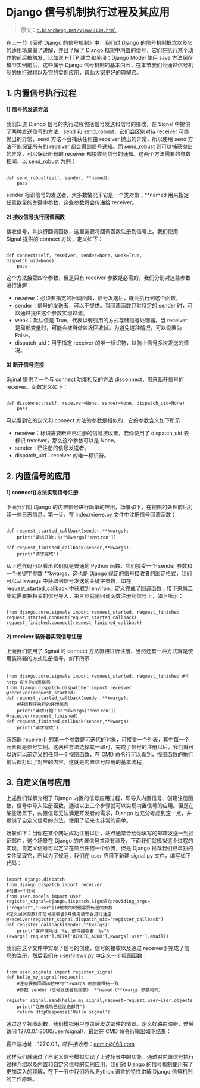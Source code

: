 # Django 信号机制执行过程及其应用

> 原文：[`c.biancheng.net/view/8139.html`](http://c.biancheng.net/view/8139.html)

在上一节《简述 Django 的信号机制》中，我们对 Django 的信号机制概念以及它的适用场景做了讲解，并且了解了 Django 框架中内置的信号，它们在执行某个动作的前后被触发，比如说 HTTP 建立和关闭；Django Model 使用 save 方法保存模型实例前后，这些属于 Django 信号机制的基本内容，在本节我们会通过信号机制的执行过程以及它的实例应用，帮助大家更好的理解它。

## 1\. 内置信号执行过程

#### 1) 信号的发送方法

我们知道 Django 信号的执行过程包括信号发送和信号的接收，在 Signal 中提供了两种发送信号的方法：send 和 send_robust，它们会区别对待 receiver 可能抛出的异常，send 方法不会捕获任何由 receiver 抛出的异常，所以使用 send 方法不能保证所有的 receiver 都会得到信号通知。而 send_robust 则可以捕获抛出的异常，可以保证所有的 receiver 都接收到信号的通知。这两个方法需要的参数相同，以 send_robust 为例：

```

def send_robust(self, sender, **named):
    pass
```

sender 标识信号的发送者，大多数情况下它是一个类对象；**named 用来指定任意数量的关键字参数，这些参数将会传递给 receiver。

#### 2) 接收信号执行回调函数

接收信号，并执行回调函数，这里需要将回调函数注册到信号上。我们使用 Signal 提供的 connect 方法，定义如下：

```

def connect(self, receiver, sender=None, weak=True, dispatch_uid=None):
    pass
```

这个方法接受四个参数，但是只有 receiver 参数是必需的，我们分别对这些参数进行讲解：

*   receiver：必须要指定的回调函数，信号发送后，就会执行到这个函数。
*   sender：信号的发送者，可以不提供。当回调函数只对特定的 sender 时，可以通过提供这个参数实现过滤。
*   weak：默认值是 True，代表以弱引用的方式存储信号处理器。当 receiver 是局部变量时，可能会被当做垃圾回收掉。为避免这种情况，可以设置为 False。
*   dispatch_uid：用于指定 receiver 的唯一标识符，以防止信号多次发送的情况。

#### 3) 断开信号连接

Sginal 提供了一个与 connect 功能相反的方法 disconnect，用来断开信号的 receiver。函数定义如下：

```

def disconnect(self, receiver=None, sender=None, dispatch_uid=None):
    pass
```

可以看到它的定义和 connect 方法的参数是相似的，它的参数含义如下所示：

*   receiver：标识需要断开已注册的信号接收者，若你使用了 dispatch_uid 去标识 receiver，那么这个参数可以是 None。
*   sender：已注册的信号发送者。
*   dispatch_uid：receiver 的唯一标识符。

## 2\. 内置信号的应用

#### 1) connect()方法实现信号注册

下面我们对 Django 的内置信号进行简单的应用，场景如下，在视图的处理前后打印一些日志信息。第一步，在 index/views.py 文件中注册信号回调函数：

```

def request_started_callback(sender,**kwargs):
    print("请求开始：%s"%kwargs['environ'])

def request_finished_callback(sender,**kwargs):
    print("请求完成")
```

从上述代码可以看出它们就是普通的 Python 函数，它们接受一个 sender 参数和一个关键字参数 **kwargs，这也是 Django 规定的信号接收者的固定格式，我们可以从 kwargs 中获取到信号发送的关键字参数，如在 request_started_callback 中获取到 environ。定义完成了回调函数，接下来第二步就需要把相关的信号导入，第三步就是回调函数注册到信号上，如下所示：

```

from django.core.signals import request_started, request_finished
request_started.connect(request_started_callback)
request_finished.connect(request_finished_callback)

```

#### 2) receiver 装饰器实现信号注册

上面我们使用了 Sginal 的 connect 方法直接进行注册，当然还有一种方式就是使用装饰器的方式注册信号，如下所示：

```

from django.core.signals import request_started, request_finished #与 http 有关的内置信号
from django.dispatch.dispatcher import receiver
@receiver(request_started)
def request_started_callback(sender,**kwargs):
    #获取程序执行的环境信息
    print("请求开始：%s"%kwargs['environ'])
@receiver(request_finished)
def request_finished_callback(sender,**kwargs):
    print("请求完成")
```

装饰器 receiver() 的第一个参数是可迭代的对象，可接受一个列表，其中每一个元素都是信号实例。这两种方法选择其一即可，完成了信号的注册以后，我们就可以访问以前定义的任何一个视图函数，在 CMD 命令行可以看到，视图函数的执行前后都打印了对应的内容，这就是内置信号应用的基本流程。

## 3\. 自定义信号应用

上述我们详解介绍了 Django 内置的信号应用过程，即导入内置信号、创建注册函数，信号中导入注册函数，通过以上三个步骤就可以实现内置信号的应用。但是在某些场景下，内置信号无法满足开发者的需求，Django 也充分考虑到这一点，并提供了自定义信号的方法，使用了起来也非常的简单。

场景如下：当你在某个网站成功注册以后，站点通常会给你填写的邮箱发送一封验证邮件，这个场景在 Django 的内置信号并没有涉及，下面我们就模拟这个过程的实现。自定义信号可以定义在项目任何一个位置，但是 Django 推荐我们已单独的文件呈现它，所以为了规范，我们在 user 应用下新建 signal.py 文件，编写如下代码：

```

import django.dispatch
from django.dispatch import receiver
#创建一个信号
from user.models import User
register_signal=django.dispatch.Signal(providing_args=["request","user"])#触发的时候需要传递的参数
#定义回调函数(即信号接收者)并使用装饰器进行注册
@receiver(register_signal,dispatch_uid="register_callback")
def register_callback(sender,**kwargs):
    print("客户端地址：%s，邮件接收者：%s"%(kwargs['request'].META['REMOTE_ADDR'],kwargs['user'].email))
```

我们在这个文件中实现了信号的创建，信号的接收以及通过 receiver() 完成了信号的注册，然后我们在 user/views.py 中定义一个视图函数：

```

from user.signals import register_signal
def hello_my_signal(request):
    #注意要和回调函数中的**kwargs 的参数保持一致
    #参数 sender（信号发送者指函数） **named（**kwargs 参数相同）
    register_signal.send(hello_my_signal,request=request,user=User.objects.get(username="admin"))
    print("注册成功已经发送邮件")
    return HttpResponse('Hello signal') 
```

通过这个视图函数，我们模拟用户登录后发送邮件的情景。定义好路由映射，然后访问 127.0.0.1:8000/user/signal/，最后在 CMD 命令行输出如下结果：

客户端地址：127.0.0.1，邮件接收者：admin@163.com

这样我们就通过了自定义信号模拟实现了上述场景中的功能。通过对内置信号执行过程介绍以及内置和自定义信号的实例应用，我们对 Django 的信号机制使用有了更加深入的理解，在下一节中我们将从 Python 语言的特性讲解 Django 信号机制的工作原理。